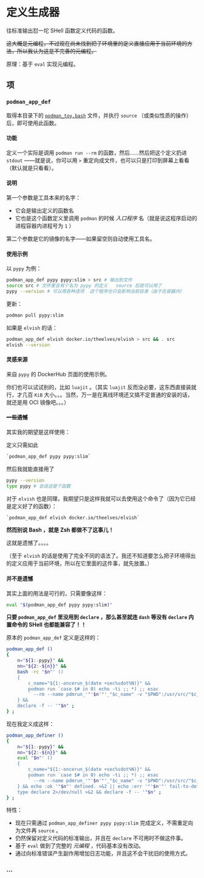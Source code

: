 # 定义生成器

往标准输出怼一坨 SHell 函数定义代码的函数。

~~这大概是元编程，不过现在尚未找到把子环境里的定义直接应用于当前环境的方法，所以我认为这是不完善的元编程。~~

原理：基于 `eval` 实现元编程。

## 项

### `podman_app_def`

取得本目录下的 [`podman_toy.bash`](./podman_toy.bash) 文件，并执行 `source` （或类似性质的操作）后，即可使用此函数。

#### 功能

定义一个实际是调用 `podman run --rm` 的函数，然后……然后把这个定义扔进 `stdout` ——就是说，你可以用 `>` 重定向成文件，也可以只是打印到屏幕上看看（默认就是只看看）。

#### 说明

第一个参数是工具本来的名字：

- 它会是输出定义的函数名
- 它也是这个函数定义里调用 `podman` 的时候 *入口程序* 名（就是说这程序启动的进程容器内进程号为 `1` ）

第二个参数是它的镜像的名字——如果留空则自动使用工具名。

#### 使用示例

以 `pypy` 为例：

~~~ sh
podman_app_def pypy pypy:slim > src # 输出到文件
source src # 文件里会有个名为 pypy 的定义   source 后就可以用了
pypy --version # 可以用各种选项  这个程序也只会影响当前目录（由于在容器内）
~~~

更新：

~~~ sh
podman pull pypy:slim
~~~

如果是 `elvish` 的话：

~~~ sh
podman_app_def elvish docker.io/theelves/elvish > src && . src
elvish --version
~~~

#### 灵感来源

来自 `pypy` 的 DockerHub 页面的使用示例。

你们也可以试试别的，比如 `luajit` 。（其实 `luajit` 反而没必要，这东西直接装就行，才几百 `KiB` 大小。。。当然，万一是在离线环境还又搞不定普通的安装的话，就还是用 OCI 镜像吧。。。）

#### ~~一些遗憾~~

其实我的期望是这样使用：

定义只需如此

~~~~ bash
`podman_app_def pypy pypy:slim`
~~~~

然后我就能直接用了

~~~ sh
pypy --version
type pypy # 会说这是个函数
~~~

对于 `elvish` 也是同理，我期望只是这样我就可以去使用这个命令了（因为它已经是定义好了的函数）：

~~~~ bash
`podman_app_def elvish docker.io/theelves/elvish`
~~~~

**然而别说 Bash ，就是 Zsh 都做不了这事儿！**

这就是遗憾了。。。。

（至于 `elvish` 的话是使用了完全不同的语法了。我还不知道要怎么把子环境得出的定义应用于当前环境，所以在它里面的这件事，就先放置。）

#### 并不是遗憾

其实上面的用法是可行的，只需要像这样：

~~~~ bash
eval "$(podman_app_def pypy pypy:slim)"
~~~~

**只要 `podman_app_def` 里没用到 `declare` ，那么甚至就连 `dash` 等没有 `declare` 内置命令的 SHell 也都能兼容了！！**

原本的 `podman_app_def` 定义是这样的：

~~~ bash
podman_app_def ()
{
    n="${1:-pypy}" &&
    nn="${2:-${n}}" &&
    bash -rc "$n"' ()
    {
        c_name="${1:-oncerun_$(date +sec%sdot%N)}" &&
        podman run `case $# in 0) echo -ti ;; *) ;; esac
        ` --rm --name pdmrun_'"'$n'"'_"$c_name" -v "$PWD":/usr/src/"$c_name" -w /usr/src/"$c_name" '"'$nn'"' '"'$n'"' "$@" ;
    } &&
    declare -f -- '"$n" ;
} ;
~~~

现在我定义成这样：

~~~~ sh
podman_app_definer ()
{
    n="${1:-pypy}" &&
    nn="${2:-${n}}" &&
    eval "$n"' ()
    {
        c_name="${1:-oncerun_$(date +sec%sdot%N)}" &&
        podman run `case $# in 0) echo -ti ;; *) ;; esac
        ` --rm --name pdmrun_'"'$n'"'_"$c_name" -v "$PWD":/usr/src/"$c_name" -w /usr/src/"$c_name" '"'$nn'"' '"'$n'"' "$@" ;
    } && echo :ok '"$n"' defined. >&2 || echo :err '"'$n'"' fail-to-define. >&2 ;
    type declare 2>/dev/null >&2 && declare -f -- '"$n" ;
} ;
~~~~

特性：

- 现在只需通过 `podman_app_definer pypy pypy:slim` 完成定义，不需重定向为文件再 `source` 。
- 仍然保留对定义代码的标准输出，并且在 `declare` 不可用时不做这件事。
- 基于 `eval` 做到了完整的 *元编程* ，代码基本没有改动。
- 通过向标准错误产生副作用增加日志功能，并且这不会干扰旧的使用方式。

### ...
